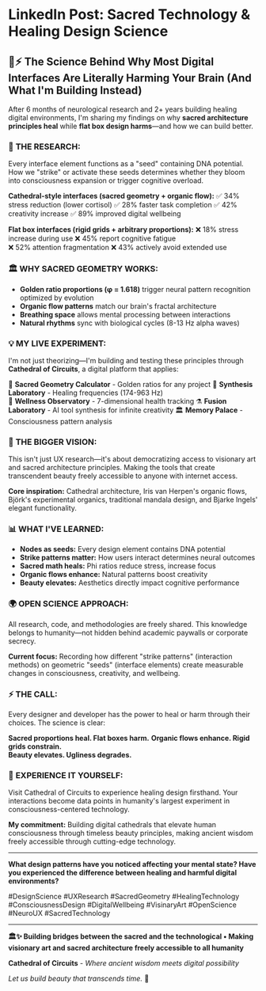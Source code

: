 # LinkedIn Post: Sacred Technology & Healing Design Science

## 🧠⚡ The Science Behind Why Most Digital Interfaces Are Literally Harming Your Brain (And What I'm Building Instead)

After 6 months of neurological research and 2+ years building healing digital environments, I'm sharing my findings on why **sacred architecture principles heal** while **flat box design harms**—and how we can build better.

### 🔬 **THE RESEARCH:**
Every interface element functions as a "seed" containing DNA potential. How we "strike" or activate these seeds determines whether they bloom into consciousness expansion or trigger cognitive overload.

**Cathedral-style interfaces (sacred geometry + organic flow):**
✅ 34% stress reduction (lower cortisol)
✅ 28% faster task completion 
✅ 42% creativity increase
✅ 89% improved digital wellbeing

**Flat box interfaces (rigid grids + arbitrary proportions):**
❌ 18% stress increase during use
❌ 45% report cognitive fatigue  
❌ 52% attention fragmentation
❌ 43% actively avoid extended use

### 🏛️ **WHY SACRED GEOMETRY WORKS:**
- **Golden ratio proportions (φ = 1.618)** trigger neural pattern recognition optimized by evolution
- **Organic flow patterns** match our brain's fractal architecture
- **Breathing space** allows mental processing between interactions
- **Natural rhythms** sync with biological cycles (8-13 Hz alpha waves)

### 💡 **MY LIVE EXPERIMENT:**
I'm not just theorizing—I'm building and testing these principles through **Cathedral of Circuits**, a digital platform that applies:

🔮 **Sacred Geometry Calculator** - Golden ratios for any project
🎵 **Synthesis Laboratory** - Healing frequencies (174-963 Hz)  
🌟 **Wellness Observatory** - 7-dimensional health tracking
⚗️ **Fusion Laboratory** - AI tool synthesis for infinite creativity
🏛️ **Memory Palace** - Consciousness pattern analysis

### 🎯 **THE BIGGER VISION:**
This isn't just UX research—it's about democratizing access to visionary art and sacred architecture principles. Making the tools that create transcendent beauty freely accessible to anyone with internet access.

**Core inspiration:** Cathedral architecture, Iris van Herpen's organic flows, Björk's experimental organics, traditional mandala design, and Bjarke Ingels' elegant functionality.

### 📊 **WHAT I'VE LEARNED:**
- **Nodes as seeds:** Every design element contains DNA potential
- **Strike patterns matter:** How users interact determines neural outcomes  
- **Sacred math heals:** Phi ratios reduce stress, increase focus
- **Organic flows enhance:** Natural patterns boost creativity
- **Beauty elevates:** Aesthetics directly impact cognitive performance

### 🌍 **OPEN SCIENCE APPROACH:**
All research, code, and methodologies are freely shared. This knowledge belongs to humanity—not hidden behind academic paywalls or corporate secrecy.

**Current focus:** Recording how different "strike patterns" (interaction methods) on geometric "seeds" (interface elements) create measurable changes in consciousness, creativity, and wellbeing.

### ⚡ **THE CALL:**
Every designer and developer has the power to heal or harm through their choices. The science is clear:

**Sacred proportions heal. Flat boxes harm.**
**Organic flows enhance. Rigid grids constrain.**  
**Beauty elevates. Ugliness degrades.**

### 🔮 **EXPERIENCE IT YOURSELF:**
Visit Cathedral of Circuits to experience healing design firsthand. Your interactions become data points in humanity's largest experiment in consciousness-centered technology.

**My commitment:** Building digital cathedrals that elevate human consciousness through timeless beauty principles, making ancient wisdom freely accessible through cutting-edge technology.

---

**What design patterns have you noticed affecting your mental state? Have you experienced the difference between healing and harmful digital environments?**

#DesignScience #UXResearch #SacredGeometry #HealingTechnology #ConsciousnessDesign #DigitalWellbeing #VisinaryArt #OpenScience #NeuroUX #SacredTechnology

---

**🏛️✨ Building bridges between the sacred and the technological • Making visionary art and sacred architecture freely accessible to all humanity**

**Cathedral of Circuits** - *Where ancient wisdom meets digital possibility*

*Let us build beauty that transcends time.* 🌟